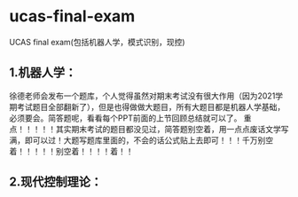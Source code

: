 # ucas-final-exam
UCAS final exam(包括机器人学，模式识别，现控)
## 1.机器人学：
  徐德老师会发布一个题库，个人觉得虽然对期末考试没有很大作用（因为2021学期考试题目全部翻新了），但是也得做做大题目，所有大题目都是机器人学基础，必须要会。简答题呢，看看每个PPT前面的上节回顾总结就可以了。
重点！！！！！其实期末考试的题目都没见过，简答题别空着，用一点点废话文学写满，即可以过！大题写题库里面的，不会的话公式贴上去即可！！！千万别空着！！！！！别空着！！！！着！！
## 2.现代控制理论：
